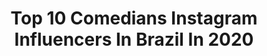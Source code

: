 ---
title: Top 10 Comedians Instagram Influencers In Brazil In 2020
description: >-
  Find top comedians Instagram influencers in Brazil in 2020. Most popular hashtags: #quarentena #tbt #fotografia #ficaemcasa.
platform: Instagram
profiles:
  - username: "rafinhabastos"
    fullname: >-
      Rafinha Bastos
    location: "Brazil"
    followers: 1502112
    engagement: 226
    commentsToLikes: 0.029099
    id: ckap2hqvtyvva0i78ggamalhb
    verified: true
    hashtags: "#bolsonaro, #fami, #obrigadoguerreiras, #euvimdesp"
  - username: "kleberlopess"
    fullname: >-
      Kleber Lopes
    location: "Brazil"
    followers: 24503
    engagement: 75
    commentsToLikes: 0.146331
    id: ck0w470fyx4xj0i19zjolldl7
    verified: false
    hashtags: "#alma, #milfaces, #respeito, #amemais"
  - username: "nathaliabaitelli"
    fullname: >-
      Nathalia Baitelli
    location: "Brazil"
    followers: 43066
    engagement: 175
    commentsToLikes: 0.048601
    id: ck139pdwamh3s0i192zuxvsdi
    verified: false
    hashtags: "#fashionblog, #invernoemny, #viajando, #life"
  - username: "leodajeggareal"
    fullname: >-
      LEO DAJEGGA
    location: "Brazil"
    followers: 177072
    engagement: 555
    commentsToLikes: 0.410749
    id: ck15uzn6wp8ap0i19r41q0w67
    verified: false
    hashtags: "#ibura, #casal, #live, #pastorresponde"
  - username: "pardalgustavo"
    fullname: >-
      Gustavo Pardal
    location: "Brazil"
    followers: 36004
    engagement: 502
    commentsToLikes: 0.088423
    id: ck5q7ojcx2h1z0i11uiodmboc
    verified: false
    hashtags: "#videosengra, #ficaemcasa, #eliana, #eunavida"
  - username: "leozitorochaoficial"
    fullname: >-
      Leozito Rocha
    location: "Brazil"
    followers: 1206999
    engagement: 866
    commentsToLikes: 0.348017
    id: ck5q1x6dtd7w00i11zegsiz1y
    verified: true
    hashtags: "#tapeba, #multishow, #skolpagodao, #bebacommoderacao"
  - username: "mariegringa"
    fullname: >-
      Marie McHugh
    location: "Brazil"
    followers: 6454
    engagement: 1714
    commentsToLikes: 0.252208
    id: ck6tjlzmo2z310j71lormu8vg
    verified: false
    hashtags: "#newyears, #kissmeimirish, #dedodedeus, #bikinigolf"
  - username: "fidelisfalante"
    fullname: >-
      Fidelis Falante
    location: "Brazil"
    followers: 302250
    engagement: 713
    commentsToLikes: 0.055264
    id: ck5hgape11syo0i118hjnaa8k
    verified: false
    hashtags: "#tbt"
  - username: "cissareis"
    fullname: >-
      C I S S A
    location: "Brazil"
    followers: 95893
    engagement: 106
    commentsToLikes: 0.026436
    id: ck5c73ahp6qae0i11h1ylkp3r
    verified: false
    hashtags: "#tb, #ficaemcasa, #challenge, #chamatte"
  - username: "diogoelzinga"
    fullname: >-
      Elzinga
    location: "Brazil"
    followers: 67313
    engagement: 142
    commentsToLikes: 0.019639
    id: ck6tw0twnpct00j71iynchhmt
    verified: false
    hashtags: "#menota, #top, #loucospraestarai, #tbt"
---